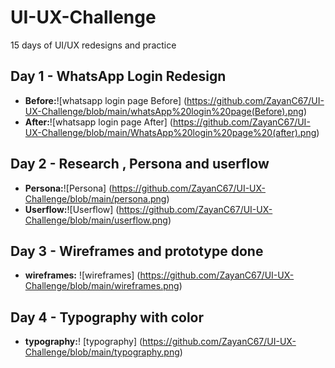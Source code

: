 # UI-UX-Challenge
15 days of UI/UX redesigns and practice

## Day 1 - WhatsApp Login Redesign
- **Before:**![whatsapp login page Before] (https://github.com/ZayanC67/UI-UX-Challenge/blob/main/whatsApp%20login%20page(Before).png)
- **After:**![whatsapp login page After] (https://github.com/ZayanC67/UI-UX-Challenge/blob/main/WhatsApp%20login%20page%20(after).png)

## Day 2 - Research , Persona and userflow 
- **Persona:**![Persona] (https://github.com/ZayanC67/UI-UX-Challenge/blob/main/persona.png)
- **Userflow:**![Userflow] (https://github.com/ZayanC67/UI-UX-Challenge/blob/main/userflow.png)

## Day 3 - Wireframes and prototype done 
- **wireframes:** ![wireframes] (https://github.com/ZayanC67/UI-UX-Challenge/blob/main/wireframes.png)

## Day 4 - Typography with color
- **typography:**! [typography] (https://github.com/ZayanC67/UI-UX-Challenge/blob/main/typography.png)
